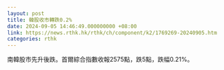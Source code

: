 ```yaml
---
layout: post
title: 韓股收市轉跌0.2%
date: 2024-09-05 14:46:49.000000000 +08:00
link: https://news.rthk.hk/rthk/ch/component/k2/1769269-20240905.htm
categories: rthk
---
```


南韓股市先升後跌。首爾綜合指數收報2575點，跌5點，跌幅0.21%。
